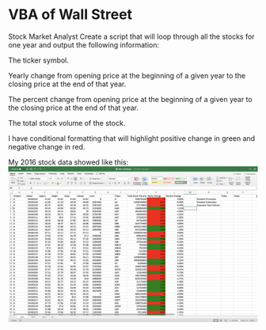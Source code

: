 # VBA of Wall Street
 Stock Market Analyst
 Create a script that will loop through all the stocks for one year and output the following information:


The ticker symbol.


Yearly change from opening price at the beginning of a given year to the closing price at the end of that year.


The percent change from opening price at the beginning of a given year to the closing price at the end of that year.


The total stock volume of the stock.

I have conditional formatting that will highlight positive change in green and negative change in red.

My 2016 stock data showed like this:
![png!](2016_stock_data.png)
